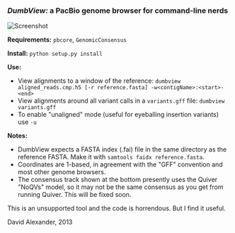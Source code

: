 ### *DumbView:* a PacBio genome browser for command-line nerds

![Screenshot](https://raw.github.com/dalexander/DumbView/master/screenshot.png)

**Requirements:** ``pbcore``, ``GenomicConsensus``

**Install:** ``python setup.py install``

**Use:**

  - View alignments to a window of the reference:
    ``dumbview aligned_reads.cmp.h5 [-r reference.fasta] -w<contigName>:<start>-<end>``
  - View alignments around all variant calls in a ``variants.gff`` file:
    ``dumbview variants.gff``
  - To enable "unaligned" mode (useful for eyeballing insertion variants) use ``-u``

**Notes:**
  - DumbView expects a FASTA index (.fai) file in the same directory
    as the reference FASTA.  Make it with
    ``samtools faidx reference.fasta``.
  - Coordinates are 1-based, in agreement with the "GFF" convention
    and most other genome browsers.
  - The consensus track shown at the bottom presently uses the Quiver
    "NoQVs" model, so it may not be the same consensus as you get from
    running Quiver.  This will be fixed soon.


This is an unsupported tool and the code is horrendous.  But I find it useful.

David Alexander, 2013

